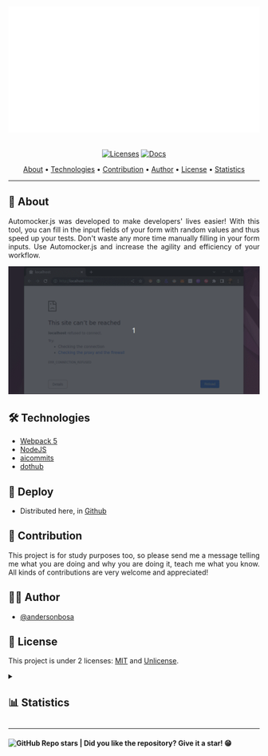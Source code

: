 <section align="center">

  <img src="docs/banner.svg" title="Project banner" alt="Project banner" />

  <br>
  <br>

  <!-- badges -->
  [![Licenses](https://img.shields.io/badge/Licenses-MIT%20and%20UNLICENSE-blue.svg)](#)
  [![Docs](https://img.shields.io/badge/Docs-click%20here-green.svg)](./docs/index.md)


  <p>
    <a href="#about">About</a> •
    <a href="#technologies">Technologies</a> •
    <a href="#contribution">Contribution</a> •
    <a href="#author">Author</a> •
    <a href="#license">License</a> •
    <a href="#statistics">Statistics</a>
  </p>
</section>

---

<h2 id="about">💬 About</h2>

<p align="justify">
Automocker.js was developed to make developers' lives easier! With this tool, you can fill in the input fields of your form with random values and thus speed up your tests. Don't waste any more time manually filling in your form inputs. Use Automocker.js and increase the agility and efficiency of your workflow.
</p>

![Automocker.js demonstration](./docs/poc1.gif "Automocker.js demonstration")

<h2 id="technologies"> 🛠️ Technologies</h2>

* [Webpack 5](https://webpack.js.org/)
* [NodeJS](https://nodejs.dev/)
* [aicommits](https://github.com/Nutlope/aicommits)
* [dothub](https://github.com/andersonbosa/dothub)


<h2>🚀 Deploy</h2>

* Distributed here, in [Github](https://github.com/andersonbosa/automocker)

<h2 id="contribution">🤝 Contribution</h2>

<p align="justify">
  This project is for study purposes too, so please send me a message telling me what you are doing and why you are doing it, teach me what you know. All kinds of contributions are very welcome and appreciated!
</p>

<h2 id="author">👨‍💻 Author</h2>

* [@andersonbosa](https://github.com/andersonbosa)

<h2 id="license"> 📝 License</h2>

This project is under 2 licenses: [MIT](LICENSE.md) and [Unlicense](./UNLICENSE.md).

<details>
  <summary>
    <h2 id="statistics">📊 Statistics </h2>
  </summary>
  
  <h4> Stargazers </h4>
  <a href="https://github.com/andersonbosa/automocker/stargazers">
    <img src="https://reporoster.com/stars/andersonbosa/automocker" alt="Stargazers" title="Stargazers" />
  </a>

  <h4> Forkers </h4>
  <a href="https://github.com/andersonbosa/automocker/network/members">
    <img src="https://reporoster.com/forks/andersonbosa/automocker" alt="Forkers" title="Forkers" />
  </a>

</details>

---

<h4>  
  <img alt="GitHub Repo stars" src="https://img.shields.io/github/stars/andersonbosa/automocker?style=social">
  | Did you like the repository? Give it a star! 😁
</h4>
